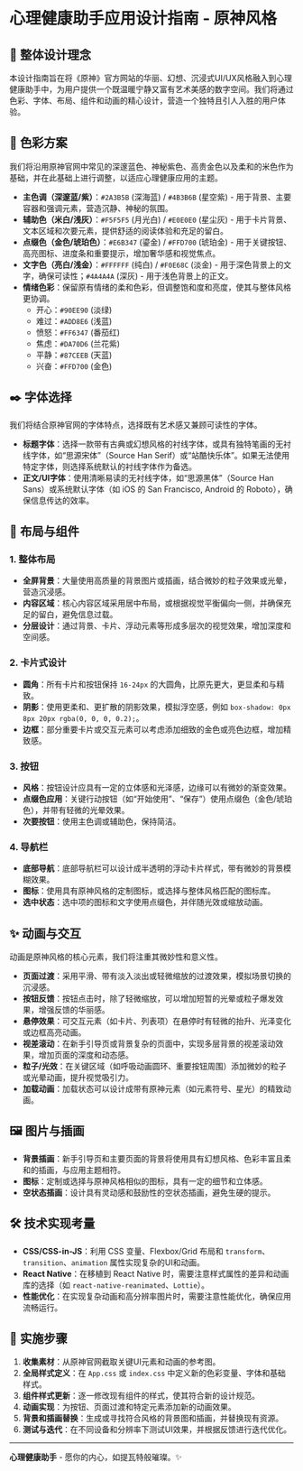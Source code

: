 # 心理健康助手应用设计指南 - 原神风格

## 🌟 整体设计理念

本设计指南旨在将《原神》官方网站的华丽、幻想、沉浸式UI/UX风格融入到心理健康助手中，为用户提供一个既温暖宁静又富有艺术美感的数字空间。我们将通过色彩、字体、布局、组件和动画的精心设计，营造一个独特且引人入胜的用户体验。

## 🎨 色彩方案

我们将沿用原神官网中常见的深邃蓝色、神秘紫色、高贵金色以及柔和的米色作为基础，并在此基础上进行调整，以适应心理健康应用的主题。

-   **主色调（深邃蓝/紫）**：`#2A3B5B` (深海蓝) / `#4B3B6B` (星空紫) - 用于背景、主要容器和强调元素，营造沉静、神秘的氛围。
-   **辅助色（米白/浅灰）**：`#F5F5F5` (月光白) / `#E0E0E0` (星尘灰) - 用于卡片背景、文本区域和次要元素，提供舒适的阅读体验和充足的留白。
-   **点缀色（金色/琥珀色）**：`#E6B347` (鎏金) / `#FFD700` (琥珀金) - 用于关键按钮、高亮图标、进度条和重要提示，增加奢华感和视觉焦点。
-   **文字色（亮白/浅金）**：`#FFFFFF` (纯白) / `#F0E68C` (淡金) - 用于深色背景上的文字，确保可读性；`#4A4A4A` (深灰) - 用于浅色背景上的正文。
-   **情绪色彩**：保留原有情绪的柔和色彩，但调整饱和度和亮度，使其与整体风格更协调。
    *   开心：`#90EE90` (淡绿)
    *   难过：`#ADD8E6` (浅蓝)
    *   愤怒：`#FF6347` (番茄红)
    *   焦虑：`#DA70D6` (兰花紫)
    *   平静：`#87CEEB` (天蓝)
    *   兴奋：`#FFD700` (金色)

## ✒️ 字体选择

我们将结合原神官网的字体特点，选择既有艺术感又兼顾可读性的字体。

-   **标题字体**：选择一款带有古典或幻想风格的衬线字体，或具有独特笔画的无衬线字体，如“思源宋体”（Source Han Serif）或“站酷快乐体”。如果无法使用特定字体，则选择系统默认的衬线字体作为备选。
-   **正文/UI字体**：使用清晰易读的无衬线字体，如“思源黑体”（Source Han Sans）或系统默认字体（如 iOS 的 San Francisco, Android 的 Roboto），确保信息传达的效率。

## 📐 布局与组件

### 1. 整体布局
-   **全屏背景**：大量使用高质量的背景图片或插画，结合微妙的粒子效果或光晕，营造沉浸感。
-   **内容区域**：核心内容区域采用居中布局，或根据视觉平衡偏向一侧，并确保充足的留白，避免信息过载。
-   **分层设计**：通过背景、卡片、浮动元素等形成多层次的视觉效果，增加深度和空间感。

### 2. 卡片式设计
-   **圆角**：所有卡片和按钮保持 `16-24px` 的大圆角，比原先更大，更显柔和与精致。
-   **阴影**：使用更柔和、更扩散的阴影效果，模拟浮空感，例如 `box-shadow: 0px 8px 20px rgba(0, 0, 0, 0.2);`。
-   **边框**：部分重要卡片或交互元素可以考虑添加细致的金色或亮色边框，增加精致感。

### 3. 按钮
-   **风格**：按钮设计应具有一定的立体感和光泽感，边缘可以有微妙的渐变效果。
-   **点缀色应用**：关键行动按钮（如“开始使用”、“保存”）使用点缀色（金色/琥珀色），并带有轻微的光晕效果。
-   **次要按钮**：使用主色调或辅助色，保持简洁。

### 4. 导航栏
-   **底部导航**：底部导航栏可以设计成半透明的浮动卡片样式，带有微妙的背景模糊效果。
-   **图标**：使用具有原神风格的定制图标，或选择与整体风格匹配的图标库。
-   **选中状态**：选中项的图标和文字使用点缀色，并伴随光效或缩放动画。

## ✨ 动画与交互

动画是原神风格的核心元素，我们将注重其微妙性和意义性。

-   **页面过渡**：采用平滑、带有淡入淡出或轻微缩放的过渡效果，模拟场景切换的沉浸感。
-   **按钮反馈**：按钮点击时，除了轻微缩放，可以增加短暂的光晕或粒子爆发效果，增强反馈的华丽感。
-   **悬停效果**：可交互元素（如卡片、列表项）在悬停时有轻微的抬升、光泽变化或边框高亮动画。
-   **视差滚动**：在新手引导页或背景复杂的页面中，实现多层背景的视差滚动效果，增加页面的深度和动态感。
-   **粒子/光效**：在关键区域（如呼吸动画圆环、重要按钮周围）添加微妙的粒子或光晕动画，提升视觉吸引力。
-   **加载动画**：加载状态可以设计成带有原神元素（如元素符号、星光）的精致动画。

## 🖼️ 图片与插画

-   **背景插画**：新手引导页和主要页面的背景将使用具有幻想风格、色彩丰富且柔和的插画，与应用主题相符。
-   **图标**：定制或选择与原神风格相似的图标，具有一定的细节和立体感。
-   **空状态插画**：设计具有灵动感和鼓励性的空状态插画，避免生硬的提示。

## 🛠️ 技术实现考量

-   **CSS/CSS-in-JS**：利用 CSS 变量、Flexbox/Grid 布局和 `transform`、`transition`、`animation` 属性实现复杂的UI和动画。
-   **React Native**：在移植到 React Native 时，需要注意样式属性的差异和动画库的选择（如 `react-native-reanimated`、`Lottie`）。
-   **性能优化**：在实现复杂动画和高分辨率图片时，需要注意性能优化，确保应用流畅运行。

## 📝 实施步骤

1.  **收集素材**：从原神官网截取关键UI元素和动画的参考图。
2.  **全局样式定义**：在 `App.css` 或 `index.css` 中定义新的色彩变量、字体和基础样式。
3.  **组件样式更新**：逐一修改现有组件的样式，使其符合新的设计规范。
4.  **动画实现**：为按钮、页面过渡和特定元素添加新的动画效果。
5.  **背景和插画替换**：生成或寻找符合风格的背景图和插画，并替换现有资源。
6.  **测试与迭代**：在不同设备和分辨率下测试UI效果，并根据反馈进行迭代优化。

---

**心理健康助手** - 愿你的内心，如提瓦特般璀璨。✨

